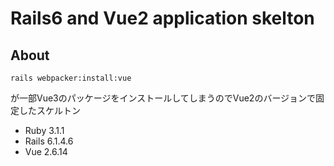 # Rails6 and Vue2 application skelton

## About

```
rails webpacker:install:vue
```

が一部Vue3のパッケージをインストールしてしまうのでVue2のバージョンで固定したスケルトン

* Ruby 3.1.1
* Rails 6.1.4.6
* Vue 2.6.14
